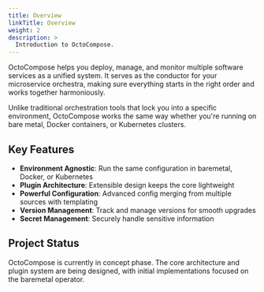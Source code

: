 ```yaml
---
title: Overview
linkTitle: Overview
weight: 2
description: >
  Introduction to OctoCompose.
---
```


OctoCompose helps you deploy, manage, and monitor multiple software services as a unified system. It serves as the conductor for your microservice orchestra, making sure everything starts in the right order and works together harmoniously.

Unlike traditional orchestration tools that lock you into a specific environment, OctoCompose works the same way whether you're running on bare metal, Docker containers, or Kubernetes clusters.

## Key Features

- **Environment Agnostic**: Run the same configuration in baremetal, Docker, or Kubernetes
- **Plugin Architecture**: Extensible design keeps the core lightweight
- **Powerful Configuration**: Advanced config merging from multiple sources with templating
- **Version Management**: Track and manage versions for smooth upgrades
- **Secret Management**: Securely handle sensitive information

## Project Status

OctoCompose is currently in concept phase. The core architecture and plugin system are being designed, with initial implementations focused on the baremetal operator.